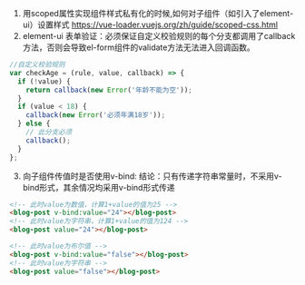 1. 用scoped属性实现组件样式私有化的时候,如何对子组件（如引入了element-ui）设置样式 https://vue-loader.vuejs.org/zh/guide/scoped-css.html
2. element-ui 表单验证：必须保证自定义校验规则的每个分支都调用了callback方法，否则会导致el-form组件的validate方法无法进入回调函数。
```js
//自定义校验规则
var checkAge = (rule, value, callback) => {
  if (!value) {
    return callback(new Error('年龄不能为空'));
  }
  if (value < 18) {
    callback(new Error('必须年满18岁')); 
  } else {
    // 此分支必须 
    callback();
  }
};
```
3. 向子组件传值时是否使用v-bind:
结论：只有传递字符串常量时，不采用v-bind形式，其余情况均采用v-bind形式传递
```html
<!-- 此时value为数值，计算1+value的值为25 -->
<blog-post v-bind:value="24"></blog-post>
<!-- 此时value为字符串，计算1+value的值为124 -->
<blog-post value="24"></blog-post>

<!-- 此时value为布尔值 -->
<blog-post v-bind:value="false"></blog-post>
<!-- 此时value为字符串 -->
<blog-post value="false"></blog-post>
```